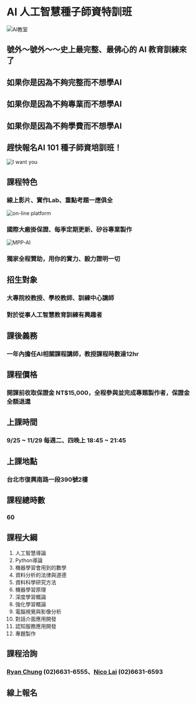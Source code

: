 # AI 人工智慧種子師資特訓班
![AI教室](https://pictures.ozy.com/pictures/600x337/1/5/6/103156_ai_ep5.jpg)
## 號外～號外～～史上最完整、最佛心的 AI 教育訓練來了
## 如果你是因為不夠完整而不想學AI
## 如果你是因為不夠專業而不想學AI
## 如果你是因為不夠學費而不想學AI
## 趕快報名AI 101 種子師資培訓班！
![I want you](https://i.pinimg.com/originals/a6/4d/c4/a64dc48040a297ff4fb89fb3cf888f43.jpg)
## 課程特色
### 線上影片、實作Lab、重點考題一應俱全
![on-line platform](https://image.ibb.co/gOO9kz/2018_08_17_12_25_10.png)
### 國際大廠掛保證、每季定期更新、矽谷專業製作
![MPP-AI](https://image.ibb.co/iSQpkz/2018_08_17_12_30_30.png)
### 獨家全程贊助，用你的實力、毅力證明一切
## 招生對象
### 大專院校教授、學校教師、訓練中心講師
### 對於從事人工智慧教育訓練有興趣者
## 課後義務
###  一年內擔任AI相關課程講師，教授課程時數達12hr
## 課程價格
### 開課前收取保證金 NT$15,000，全程參與並完成專題製作者，保證金全額退還
## 上課時間
### 9/25 ~ 11/29 每週二、四晚上 18:45 ~ 21:45
## 上課地點
### 台北市復興南路一段390號2樓
## 課程總時數
### 60
## 課程大綱
1. 人工智慧導論
2. Python導論
3. 機器學習會用到的數學
4. 資料分析的法律與道德
5. 資料科學研究方法
6. 機器學習原理
7. 深度學習概論
8. 強化學習概論
9. 電腦視覺與影像分析
10. 對話介面應用開發
11. 認知服務應用開發
12. 專題製作
## 課程洽詢
### [Ryan Chung](mailto:ryan@iii.org.tw) (02)6631-6555、[Nico Lai](mailto:wl9208@iii.org.tw) (02)6631-6593
## 線上報名






